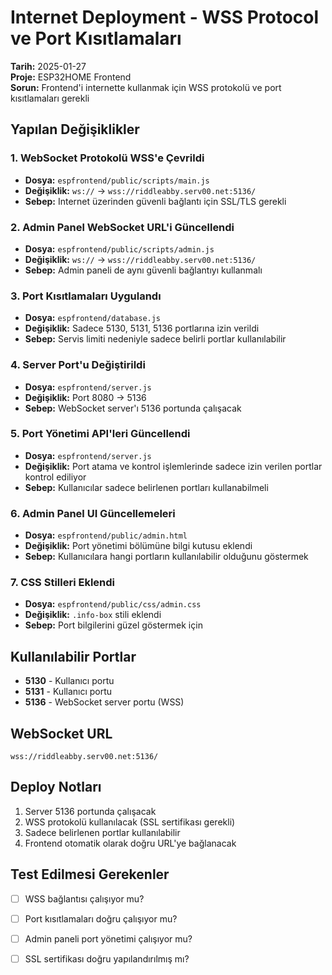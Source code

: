 # Internet Deployment - WSS Protocol ve Port Kısıtlamaları

**Tarih:** 2025-01-27  
**Proje:** ESP32HOME Frontend  
**Sorun:** Frontend'i internette kullanmak için WSS protokolü ve port kısıtlamaları gerekli

## Yapılan Değişiklikler

### 1. WebSocket Protokolü WSS'e Çevrildi
- **Dosya:** `espfrontend/public/scripts/main.js`
- **Değişiklik:** `ws://` → `wss://riddleabby.serv00.net:5136/`
- **Sebep:** Internet üzerinden güvenli bağlantı için SSL/TLS gerekli

### 2. Admin Panel WebSocket URL'i Güncellendi
- **Dosya:** `espfrontend/public/scripts/admin.js`
- **Değişiklik:** `ws://` → `wss://riddleabby.serv00.net:5136/`
- **Sebep:** Admin paneli de aynı güvenli bağlantıyı kullanmalı

### 3. Port Kısıtlamaları Uygulandı
- **Dosya:** `espfrontend/database.js`
- **Değişiklik:** Sadece 5130, 5131, 5136 portlarına izin verildi
- **Sebep:** Servis limiti nedeniyle sadece belirli portlar kullanılabilir

### 4. Server Port'u Değiştirildi
- **Dosya:** `espfrontend/server.js`
- **Değişiklik:** Port 8080 → 5136
- **Sebep:** WebSocket server'ı 5136 portunda çalışacak

### 5. Port Yönetimi API'leri Güncellendi
- **Dosya:** `espfrontend/server.js`
- **Değişiklik:** Port atama ve kontrol işlemlerinde sadece izin verilen portlar kontrol ediliyor
- **Sebep:** Kullanıcılar sadece belirlenen portları kullanabilmeli

### 6. Admin Panel UI Güncellemeleri
- **Dosya:** `espfrontend/public/admin.html`
- **Değişiklik:** Port yönetimi bölümüne bilgi kutusu eklendi
- **Sebep:** Kullanıcılara hangi portların kullanılabilir olduğunu göstermek

### 7. CSS Stilleri Eklendi
- **Dosya:** `espfrontend/public/css/admin.css`
- **Değişiklik:** `.info-box` stili eklendi
- **Sebep:** Port bilgilerini güzel göstermek için

## Kullanılabilir Portlar
- **5130** - Kullanıcı portu
- **5131** - Kullanıcı portu  
- **5136** - WebSocket server portu (WSS)

## WebSocket URL
```
wss://riddleabby.serv00.net:5136/
```

## Deploy Notları
1. Server 5136 portunda çalışacak
2. WSS protokolü kullanılacak (SSL sertifikası gerekli)
3. Sadece belirlenen portlar kullanılabilir
4. Frontend otomatik olarak doğru URL'ye bağlanacak

## Test Edilmesi Gerekenler
- [ ] WSS bağlantısı çalışıyor mu?
- [ ] Port kısıtlamaları doğru çalışıyor mu?
- [ ] Admin paneli port yönetimi çalışıyor mu?
- [ ] SSL sertifikası doğru yapılandırılmış mı?


